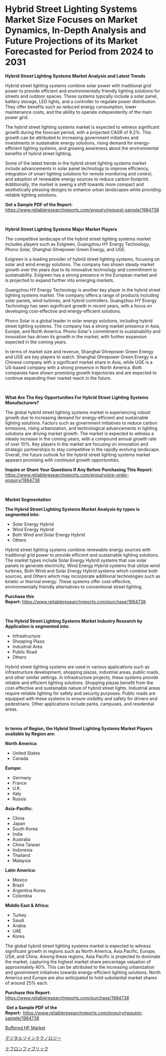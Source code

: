 <p><h1>Hybrid Street Lighting Systems Market Size Focuses on Market Dynamics, In-Depth Analysis and Future Projections of its Market Forecasted for Period from 2024 to 2031</h1></p><p><strong>Hybrid Street Lighting Systems Market Analysis and Latest Trends</strong></p>
<p><p>Hybrid street lighting systems combine solar power with traditional grid power to provide efficient and environmentally friendly lighting solutions for streets and outdoor spaces. These systems typically include a solar panel, battery storage, LED lights, and a controller to regulate power distribution. They offer benefits such as reduced energy consumption, lower maintenance costs, and the ability to operate independently of the main power grid.</p><p>The hybrid street lighting systems market is expected to witness significant growth during the forecast period, with a projected CAGR of 9.2%. This growth can be attributed to increasing government initiatives and investments in sustainable energy solutions, rising demand for energy-efficient lighting systems, and growing awareness about the environmental benefits of hybrid street lighting.</p><p>Some of the latest trends in the hybrid street lighting systems market include advancements in solar panel technology to improve efficiency, integration of smart lighting solutions for remote monitoring and control, and adoption of renewable energy sources to reduce carbon footprint. Additionally, the market is seeing a shift towards more compact and aesthetically pleasing designs to enhance urban landscapes while providing reliable lighting solutions.</p></p>
<p><strong>Get a Sample PDF of the Report:&nbsp;</strong> <a href="https://www.reliableresearchreports.com/enquiry/request-sample/1984738">https://www.reliableresearchreports.com/enquiry/request-sample/1984738</a></p>
<p>&nbsp;</p>
<p><strong>Hybrid Street Lighting Systems Major Market Players</strong></p>
<p><p>The competitive landscape of the hybrid street lighting systems market includes players such as Eolgreen, Guangzhou HY Energy Technology, Phono Solar, Shanghai Ghrepower Green Energy, and UGE. </p><p>Eolgreen is a leading provider of hybrid street lighting systems, focusing on solar and wind energy solutions. The company has shown steady market growth over the years due to its innovative technology and commitment to sustainability. Eolgreen has a strong presence in the European market and is projected to expand further into emerging markets.</p><p>Guangzhou HY Energy Technology is another key player in the hybrid street lighting systems market. The company offers a range of products including solar panels, wind turbines, and hybrid controllers. Guangzhou HY Energy Technology has seen significant growth in recent years, with a focus on developing cost-effective and energy-efficient solutions.</p><p>Phono Solar is a global leader in solar energy solutions, including hybrid street lighting systems. The company has a strong market presence in Asia, Europe, and North America. Phono Solar's commitment to sustainability and innovation has driven its growth in the market, with further expansion expected in the coming years.</p><p>In terms of market size and revenue, Shanghai Ghrepower Green Energy and UGE are key players to watch. Shanghai Ghrepower Green Energy is a Chinese company with a significant market share in Asia, while UGE is a US-based company with a strong presence in North America. Both companies have shown promising growth trajectories and are expected to continue expanding their market reach in the future.</p></p>
<p>&nbsp;</p>
<p><strong>What Are The Key Opportunities For Hybrid Street Lighting Systems Manufacturers?</strong></p>
<p><p>The global hybrid street lighting systems market is experiencing robust growth due to increasing demand for energy-efficient and sustainable lighting solutions. Factors such as government initiatives to reduce carbon emissions, rising urbanization, and technological advancements in lighting solutions are driving market growth. The market is expected to witness a steady increase in the coming years, with a compound annual growth rate of over 10%. Key players in the market are focusing on innovation and strategic partnerships to stay competitive in the rapidly evolving landscape. Overall, the future outlook for the hybrid street lighting systems market appears promising with continued growth opportunities.</p></p>
<p><strong>Inquire or Share Your Questions If Any Before Purchasing This Report:</strong> <a href="https://www.reliableresearchreports.com/enquiry/pre-order-enquiry/1984738">https://www.reliableresearchreports.com/enquiry/pre-order-enquiry/1984738</a></p>
<p>&nbsp;</p>
<p><strong>Market Segmentation</strong></p>
<p><strong>The Hybrid Street Lighting Systems Market Analysis by types is segmented into:</strong></p>
<p><ul><li>Solar Energy Hybrid</li><li>Wind Energy Hybrid</li><li>Both Wind and Solar Energy Hybrid</li><li>Others</li></ul></p>
<p><p>Hybrid street lighting systems combine renewable energy sources with traditional grid power to provide efficient and sustainable lighting solutions. The market types include Solar Energy Hybrid systems that use solar panels to generate electricity, Wind Energy Hybrid systems that utilize wind turbines, Both Wind and Solar Energy Hybrid systems which combine both sources, and Others which may incorporate additional technologies such as kinetic or thermal energy. These systems offer cost-effective, environmentally friendly alternatives to conventional street lighting.</p></p>
<p><strong>Purchase this Report:&nbsp;</strong><a href="https://www.reliableresearchreports.com/purchase/1984738">https://www.reliableresearchreports.com/purchase/1984738</a></p>
<p>&nbsp;</p>
<p><strong>The Hybrid Street Lighting Systems Market Industry Research by Application is segmented into:</strong></p>
<p><ul><li>Infrastructure</li><li>Shopping Plaza</li><li>Industrial Area</li><li>Public Road</li><li>Others</li></ul></p>
<p><p>Hybrid street lighting systems are used in various applications such as infrastructure development, shopping plazas, industrial areas, public roads, and other similar settings. In infrastructure projects, these systems provide reliable and efficient lighting solutions. Shopping plazas benefit from the cost-effective and sustainable nature of hybrid street lights. Industrial areas require reliable lighting for safety and security purposes. Public roads are equipped with these systems to ensure visibility and safety for drivers and pedestrians. Other applications include parks, campuses, and residential areas.</p></p>
<p>&nbsp;</p>
<p><strong>In terms of Region, the Hybrid Street Lighting Systems Market Players available by Region are:</strong></p>
<p>
    <p> <strong> North America: </strong>
        <ul>
            <li>United States</li>
            <li>Canada</li>
        </ul>
        </p> 
    <p> <strong> Europe: </strong>
        <ul>
            <li>Germany</li>
            <li>France</li>
            <li>U.K.</li>
            <li>Italy</li>
            <li>Russia</li>
        </ul>
        </p> 
    <p> <strong> Asia-Pacific: </strong>
        <ul>
            <li>China</li>
            <li>Japan</li>
            <li>South Korea</li>
            <li>India</li>
            <li>Australia</li>
            <li>China Taiwan</li>
            <li>Indonesia</li>
            <li>Thailand</li>
            <li>Malaysia</li>
        </ul>
        </p> 
    <p> <strong> Latin America: </strong>
        <ul>
            <li>Mexico</li>
            <li>Brazil</li>
            <li>Argentina Korea</li>
            <li>Colombia</li>
        </ul>
        </p> 
    <p> <strong> Middle East & Africa: </strong>
        <ul>
            <li>Turkey</li>
            <li>Saudi</li>
            <li>Arabia</li>
            <li>UAE</li>
            <li>Korea</li>
        </ul>
    </p>
    </p>
<p><p>The global hybrid street lighting systems market is expected to witness significant growth in regions such as North America, Asia Pacific, Europe, USA, and China. Among these regions, Asia Pacific is projected to dominate the market, capturing the highest market share percentage valuation of approximately 40%. This can be attributed to the increasing urbanization and government initiatives towards energy-efficient lighting solutions. North America and Europe are also anticipated to hold substantial market shares of around 25% each.</p></p>
<p><strong>Purchase this Report: </strong><a href="https://www.reliableresearchreports.com/purchase/1984738">https://www.reliableresearchreports.com/purchase/1984738</a></p>
<p>&nbsp;<strong>Get a Sample PDF of the Report:&nbsp;&nbsp;</strong><a href="https://www.reliableresearchreports.com/enquiry/request-sample/1984738">https://www.reliableresearchreports.com/enquiry/request-sample/1984738</a></p>
<p><strong></strong></p>
<p><p><a href="https://circular-yam-9b9.notion.site/Buffered-HF-Market-Provides-a-Comprehensive-Analysis-Including-a-Macro-Overview-of-the-Market-as-wel-dd4881bc08974e9fba0dd82a9215b80e">Buffered HF Market</a></p><p><a href="https://github.com/KaydenJohns1964/Market-Research-Report-List-1/blob/main/780079817129.md">デジタルツインテクノロジー</a></p><p><a href="https://github.com/marbadji/Market-Research-Report-List-1/blob/main/180151617128.md">テフロンファブリック</a></p></p>